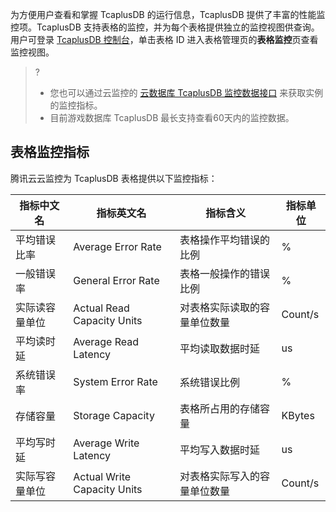 为方便用户查看和掌握 TcaplusDB 的运行信息，TcaplusDB 提供了丰富的性能监控项。TcaplusDB 支持表格的监控，并为每个表格提供独立的监控视图供查询。
用户可登录 [TcaplusDB 控制台](https://console.cloud.tencent.com/tcaplusdb/table)，单击表格 ID 进入表格管理页的**表格监控**页查看监控视图。

>?
>- 您也可以通过云监控的 [云数据库 TcaplusDB 监控数据接口](https://cloud.tencent.com/document/product/248/41218) 来获取实例的监控指标。
>- 目前游戏数据库 TcaplusDB 最长支持查看60天内的监控数据。

## 表格监控指标
腾讯云云监控为 TcaplusDB 表格提供以下监控指标：

| 指标中文名        | 指标英文名       | 指标含义                                                     | 指标单位 |
| ----------------- | ---------------- | ------------------------------------------------------------ | -------- |
| 平均错误比率| Average Error Rate| 表格操作平均错误的比例 | %|
| 一般错误率| General Error Rate|表格一般操作的错误比例| %|
| 实际读容量单位| Actual Read Capacity Units| 对表格实际读取的容量单位数量| Count/s|
| 平均读时延| Average Read Latency| 平均读取数据时延| us |
| 系统错误率| System Error Rate| 系统错误比例| % |
| 存储容量| Storage Capacity| 表格所占用的存储容量  | KBytes|
| 平均写时延| Average Write Latency | 平均写入数据时延| us  |
| 实际写容量单位| Actual Write Capacity Units| 对表格实际写入的容量单位数量  | Count/s  |
